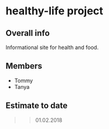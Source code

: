 # healthy-life project

## Overall info
Informational site for health and food.

## Members
* Tommy
* Tanya

## Estimate to date
>> 01.02.2018 